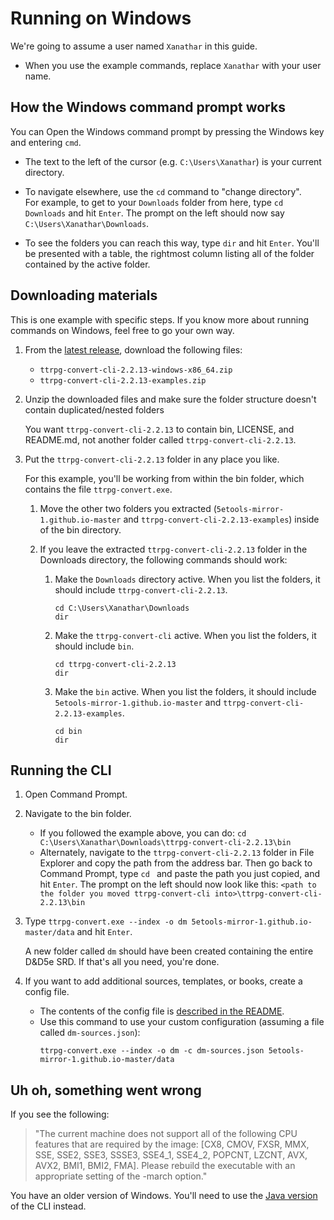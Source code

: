 # Running on Windows

We're going to assume a user named `Xanathar` in this guide. 
- When you use the example commands, replace `Xanathar` with your user name.

## How the Windows command prompt works

You can Open the Windows command prompt by pressing the Windows key and entering `cmd`.

- The text to the left of the cursor (e.g. `C:\Users\Xanathar`) is your current directory.

- To navigate elsewhere, use the `cd` command to "change directory".  
  For example, to get to your `Downloads` folder from here, type `cd Downloads` and hit `Enter`. 
  The prompt on the left should now say `C:\Users\Xanathar\Downloads`. 

- To see the folders you can reach this way, type `dir` and hit `Enter`. 
  You'll be presented with a table, the rightmost column listing all of the folder contained by the active folder.

## Downloading materials

This is one example with specific steps. If you know more about running commands on Windows, feel free to go your own way.

1.  From the [latest release][1], download the following files:
    - `ttrpg-convert-cli-2.2.13-windows-x86_64.zip `
    - `ttrpg-convert-cli-2.2.13-examples.zip`

2. Unzip the downloaded files and make sure the folder structure doesn't contain duplicated/nested folders

    You want `ttrpg-convert-cli-2.2.13` to contain bin, LICENSE, and README.md, not another folder called `ttrpg-convert-cli-2.2.13`.

3. Put the `ttrpg-convert-cli-2.2.13` folder in any place you like. 
    
    For this example, you'll be working from within the bin folder, which contains the file `ttrpg-convert.exe`. 
    
    1. Move the other two folders you extracted (`5etools-mirror-1.github.io-master` and `ttrpg-convert-cli-2.2.13-examples`) inside of the bin directory.

    2. If you leave the extracted `ttrpg-convert-cli-2.2.13` folder in the Downloads directory, the following commands should work: 

        1. Make the `Downloads` directory active. When you list the folders, it should include `ttrpg-convert-cli-2.2.13`.
            ```
            cd C:\Users\Xanathar\Downloads
            dir
            ```

        2. Make the `ttrpg-convert-cli` active. When you list the folders, it should include `bin`.
            ```
            cd ttrpg-convert-cli-2.2.13
            dir
            ```
    
        3. Make the `bin` active. When you list the folders, it should include `5etools-mirror-1.github.io-master` and `ttrpg-convert-cli-2.2.13-examples`.
            ```
            cd bin
            dir
            ```    

[1]: https://github.com/ebullient/ttrpg-convert-cli/releases/latest

## Running the CLI

1. Open Command Prompt. 

2. Navigate to the bin folder.

    - If you followed the example above, you can do: `cd C:\Users\Xanathar\Downloads\ttrpg-convert-cli-2.2.13\bin`
    - Alternately, navigate to the `ttrpg-convert-cli-2.2.13` folder in File Explorer and copy the path from the address bar. 
        Then go back to Command Prompt, type `cd ` and paste the path you just copied, and hit `Enter`. 
        The prompt on the left should now look like this: `<path to the folder you moved ttrpg-convert-cli into>\ttrpg-convert-cli-2.2.13\bin`

3. Type `ttrpg-convert.exe --index -o dm 5etools-mirror-1.github.io-master/data` and hit `Enter`.

    A new folder called `dm` should have been created containing the entire D&D5e SRD. If that's all you need, you're done.

4. If you want to add additional sources, templates, or books, create a config file. 
    - The contents of the config file is [described in the README][3].
    - Use this command to use your custom configuration (assuming a file called `dm-sources.json`):
        ```
        ttrpg-convert.exe --index -o dm -c dm-sources.json 5etools-mirror-1.github.io-master/data
        ```

[3]: README.md#using-a-configuration-file

## Uh oh, something went wrong

If you see the following: 

> "The current machine does not support all of the following CPU features that are required by the image: 
> \[CX8, CMOV, FXSR, MMX, SSE, SSE2, SSE3, SSSE3, SSE4_1, SSE4_2, POPCNT, LZCNT, AVX, AVX2, BMI1, BMI2, FMA].
> Please rebuild the executable with an appropriate setting of the -march option."

You have an older version of Windows. You'll need to use the [Java version](docs/alternateRun.md#use-java-to-run-the-jar) of the CLI instead.
